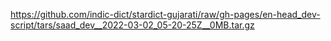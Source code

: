https://github.com/indic-dict/stardict-gujarati/raw/gh-pages/en-head_dev-script/tars/saad_dev__2022-03-02_05-20-25Z__0MB.tar.gz  
